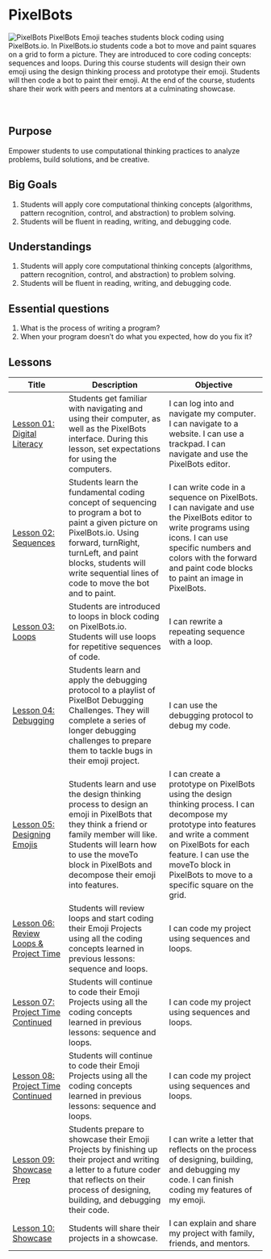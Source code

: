 # PixelBots
![PixelBots](../../images/developer-one.jpg)
PixelBots Emoji teaches students block coding using PixelBots.io. In PixelBots.io students code a bot to move and paint squares on a grid to form a picture. They are introduced to core coding concepts: sequences and loops. During this course students will design their own emoji using the design thinking process and prototype their emoji. Students will then code a bot to paint their emoji. At the end of the course, students share their work with peers and mentors at a culminating showcase.  
<br spacing="1"></br>



## Purpose
Empower students to use computational thinking practices to analyze problems, build solutions, and be creative.

## Big Goals
  1. Students will apply core computational thinking concepts (algorithms, pattern recognition, control, and abstraction) to problem solving.
  1. Students will be fluent in reading, writing, and debugging code.


## Understandings
  1. Students will apply core computational thinking concepts (algorithms, pattern recognition, control, and abstraction) to problem solving.
  1. Students will be fluent in reading, writing, and debugging code.


## Essential questions
  1. What is the process of writing a program?
  1. When your program doesn’t do what you expected, how do you fix it?


## Lessons

Title | Description | Objective
---|---| ---
[Lesson 01: Digital Literacy][1] | Students get familiar with navigating and using their computer, as well as the PixelBots interface. During this lesson, set expectations for using the computers. | I can log into and navigate my computer. I can navigate to a website. I can use a trackpad. I can navigate and use the PixelBots editor.
[Lesson 02: Sequences][2] | Students learn the fundamental coding concept of sequencing to program a bot to paint a given picture on PixelBots.io. Using forward, turnRight, turnLeft, and paint blocks, students will write sequential lines of code to move the bot and to paint. | I can write code in a sequence on PixelBots. I can navigate and use the PixelBots editor to write programs using icons. I can use specific numbers and colors with the forward and paint code blocks to paint an image in PixelBots.
[Lesson 03: Loops][3] | Students are introduced to loops in block coding on PixelBots.io. Students will use loops for repetitive sequences of code. | I can rewrite a repeating sequence with a loop.
[Lesson 04: Debugging][4] | Students learn and apply the debugging protocol to a playlist of PixelBot Debugging Challenges. They will complete a series of longer debugging challenges to prepare them to tackle bugs in their emoji project. | I can use the debugging protocol to debug my code.
[Lesson 05: Designing Emojis][5] | Students learn and use the design thinking process to design an emoji in PixelBots that they think a friend or family member will like. Students will learn how to use the moveTo block in PixelBots and decompose their emoji into features. | I can create a prototype on PixelBots using the design thinking process. I can decompose my prototype into features and write a comment on PixelBots for each feature. I can use the moveTo block in PixelBots to move to a specific square on the grid.
[Lesson 06: Review Loops & Project Time][6] |  Students will review loops and start coding their Emoji Projects using all the coding concepts learned in previous lessons: sequence and loops. | I can code my project using sequences and loops.
[Lesson 07: Project Time Continued][7] |  Students will continue to code their Emoji Projects using all the coding concepts learned in previous lessons: sequence and loops. | I can code my project using sequences and loops.  
[Lesson 08: Project Time Continued][8] | Students will continue to code their Emoji Projects using all the coding concepts learned in previous lessons: sequence and loops. |  I can code my project using sequences and loops.
[Lesson 09: Showcase Prep][9] | Students prepare to showcase their Emoji Projects by finishing up their project and writing a letter to a future coder that reflects on their process of designing, building, and debugging their code. |  I can write a letter that reflects on the process of designing, building, and debugging my code. I can finish coding my features of my emoji.
[Lesson 10: Showcase][10] | Students will share their projects in a showcase. | I can explain and share my project with family, friends, and mentors.

[1]: ./emoji/lesson-plans/lesson-1/lesson.md
[2]: ./emoji/lesson-plans/lesson-2/lesson.md
[3]: ./emoji/lesson-plans/lesson-3/lesson.md
[4]: ./emoji/lesson-plans/lesson-4/lesson.md
[5]: ./emoji/lesson-plans/lesson-5/lesson.md
[6]: ./emoji/lesson-plans/lesson-6/lesson.md
[7]: ./emoji/lesson-plans/lesson-7/lesson.md
[8]: ./emoji/lesson-plans/lesson-8/lesson.md
[9]: ./emoji/lesson-plans/lesson-9/lesson.md
[10]: ./emoji/lesson-plans/lesson-10/lesson.md
